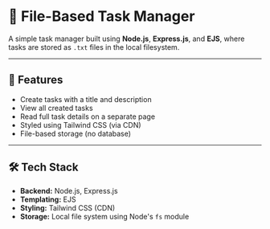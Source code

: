 # 📁 File-Based Task Manager

A simple task manager built using **Node.js**, **Express.js**, and **EJS**, where tasks are stored as `.txt` files in the local filesystem.

---

## 📝 Features

- Create tasks with a title and description  
- View all created tasks  
- Read full task details on a separate page  
- Styled using Tailwind CSS (via CDN)  
- File-based storage (no database)

---

## 🛠️ Tech Stack

- **Backend:** Node.js, Express.js  
- **Templating:** EJS  
- **Styling:** Tailwind CSS (CDN)  
- **Storage:** Local file system using Node's `fs` module
